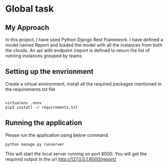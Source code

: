 # Global task


## My Approach
In this project, I have used Python Django Rest Framework. I have defined a model named Report and loaded the model with all the instances from both the clouds. An api with endpoint /report is defined to return the list of running instances grouped by teams.<br/>


## Setting up the envrionment
Create a virtual environment, install all the required packages mentioned in the requirements.txt file

```

virtualenv .venv
pip3 install -r requirements.txt

```

## Running the application


Please run the application using below command. 

```
python manage.py runserver

```

This will start the local server running on port 8000. You will get the required output in the url http://127.0.0.1:8000/report/

  
